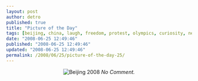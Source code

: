 ```yaml
---
layout: post
author: detro
published: true
title: "Picture of the Day"
tags: [beijing, china, laugh, freedom, protest, olympics, curiosity, news-and-politics, 2008, sport, provocation]
date: "2008-06-25 12:49:46"
published: "2008-06-25 12:49:46"
updated: "2008-06-25 12:49:46"
permalink: /2008/06/25/picture-of-the-day-25/
---
```


<div align="center"><img src="http://img351.rockyou.com/imagehost/9/9357/9357356/9357356_73cfccae1206853787_m.jpg" alt="Beijing 2008" />
<em>No Comment.</em>
</div>
